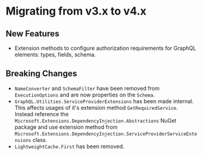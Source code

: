 # Migrating from v3.x to v4.x

## New Features

* Extension methods to configure authorization requirements for GraphQL elements: types, fields, schema.

## Breaking Changes

* `NameConverter` and `SchemaFilter` have been removed from `ExecutionOptions` and are now properties on the `Schema`.
* `GraphQL.Utilities.ServiceProviderExtensions` has been made internal. This affects usages of it's extension method `GetRequiredService`. Instead reference the `Microsoft.Extensions.DependencyInjection.Abstractions` NuGet package and use extension method from `Microsoft.Extensions.DependencyInjection.ServiceProviderServiceExtensions` class.
* `LightweightCache.First` has been removed.
